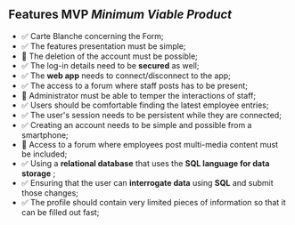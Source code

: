 ## Features MVP **_Minimum Viable Product_**

- ✅ Carte Blanche concerning the Form;
- ✅ The features presentation must be simple;
- 🔴 The deletion of the account must be possible;
- ✅ The log-in details need to be **secured** as well;
- ✅ The **web app** needs to connect/disconnect to the app;
- ✅ The access to a forum where staff posts has to be present;
- 🔴 Administrator must be able to temper the interactions of staff;
- ✅ Users should be comfortable finding the latest employee entries;
- ✅ The user's session needs to be persistent while they are connected;
- ✅ Creating an account needs to be simple and possible from a smartphone;
- 🔴 Access to a forum where employees post multi-media content must be included;
- ✅ Using a **relational database** that uses the **SQL language for data storage** ;
- ✅ Ensuring that the user can **interrogate data** using **SQL** and submit those changes;
- ✅ The profile should contain very limited pieces of information so that it can be filled out fast;
